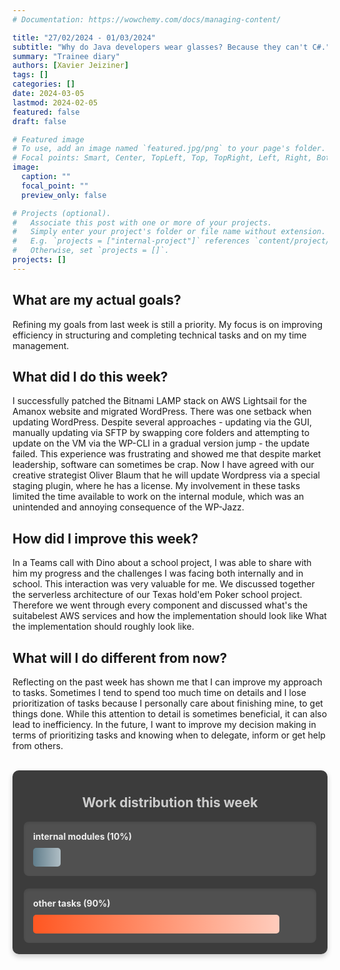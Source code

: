 ```yaml
---
# Documentation: https://wowchemy.com/docs/managing-content/

title: "27/02/2024 - 01/03/2024"
subtitle: "Why do Java developers wear glasses? Because they can't C#."
summary: "Trainee diary"
authors: [Xavier Jeiziner]
tags: []
categories: []
date: 2024-03-05
lastmod: 2024-02-05
featured: false
draft: false

# Featured image
# To use, add an image named `featured.jpg/png` to your page's folder.
# Focal points: Smart, Center, TopLeft, Top, TopRight, Left, Right, BottomLeft, Bottom, BottomRight.
image:
  caption: ""
  focal_point: ""
  preview_only: false

# Projects (optional).
#   Associate this post with one or more of your projects.
#   Simply enter your project's folder or file name without extension.
#   E.g. `projects = ["internal-project"]` references `content/project/deep-learning/index.md`.
#   Otherwise, set `projects = []`.
projects: []
---
```

## What are my actual goals?
Refining my goals from last week is still a priority. My focus is on improving efficiency in structuring and completing technical tasks and on my time management.

## What did I do this week?
I successfully patched the Bitnami LAMP stack on AWS Lightsail for the Amanox website and migrated WordPress. There was one setback when updating WordPress. Despite several approaches - updating via the GUI, manually updating via SFTP by swapping core folders and attempting to update on the VM via the WP-CLI in a gradual version jump - the update failed. This experience was frustrating and showed me that despite market leadership, software can sometimes be crap. Now I have agreed with our creative strategist Oliver Blaum that he will update Wordpress via a special staging plugin, where he has a license. My involvement in these tasks limited the time available to work on the internal module, which was an unintended and annoying consequence of the WP-Jazz.

## How did I improve this week?
In a Teams call with Dino about a school project, I was able to share with him my progress and the challenges I was facing both internally and in school. This interaction was very valuable for me. We discussed together the serverless architecture of our Texas hold'em Poker school project. Therefore we went through every component and discussed what's the suitabelest AWS services and how the implementation should look like What the implementation should roughly look like.

## What will I do different from now?
Reflecting on the past week has shown me that I can improve my approach to tasks. Sometimes I tend to spend too much time on details and I lose prioritization of tasks because I personally care about finishing mine, to get things done. While this attention to detail is sometimes beneficial, it can also lead to inefficiency. In the future, I want to improve my decision making in terms of prioritizing tasks and knowing when to delegate, inform or get help from others.

<br>
<div style="padding: 18px; padding-top: 10px; color: #eee; background-color: #3c3c3c; border-radius: 10px; box-shadow: 0 4px 8px rgba(0,0,0,0.2);">
  <h2 style="text-align: center; color: #ccc;">Work distribution this week</h2>
  <div style="background-color: #505050; padding: 15px; margin-bottom: 20px; border-radius: 8px; color: #eee; box-shadow: inset 0 2px 4px rgba(0,0,0,0.1);">
    <strong>internal modules (10%)</strong>
    <div style="width: 10%; height: 30px; background: linear-gradient(to right, #607D8B 0%, #B0BEC5 100%); border-radius: 5px; margin-top: 10px;"></div>
  </div>
  <div style="background-color: #505050; padding: 15px; border-radius: 8px; color: #eee; box-shadow: inset 0 2px 4px rgba(0,0,0,0.1);">
    <strong>other tasks (90%)</strong>
    <div style="width: 90%; height: 30px; background: linear-gradient(to right, #FF5722 0%, #FFCCBC 100%); border-radius: 5px; margin-top: 10px;"></div>
  </div>
</div>